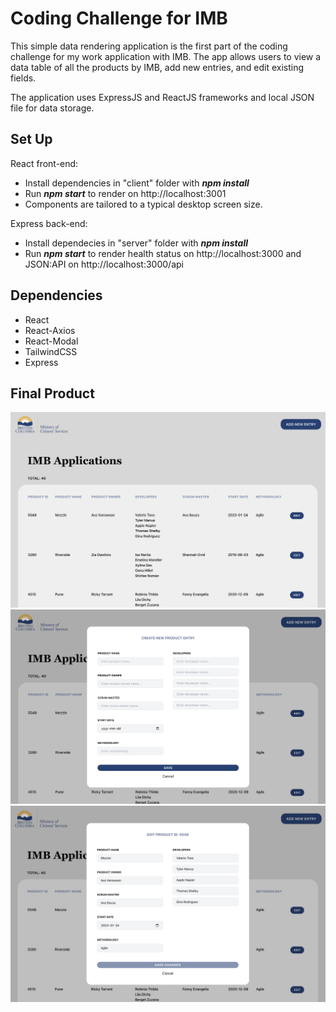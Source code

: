 # Coding Challenge for IMB

This simple data rendering application is the first part of the coding challenge for my work application with IMB. The app allows users to view a data table of all the products by IMB, add new entries, and edit existing fields.

The application uses ExpressJS and ReactJS frameworks and local JSON file for data storage.


## Set Up

React front-end:
* Install dependencies in "client" folder with ***npm install***
* Run ***npm start*** to render on http://localhost:3001
* Components are tailored to a typical desktop screen size.

Express back-end:
* Install dependecies in "server" folder with ***npm install***
* Run ***npm start*** to render health status on http://localhost:3000 and JSON:API on http://localhost:3000/api


## Dependencies

* React
* React-Axios 
* React-Modal
* TailwindCSS
* Express


## Final Product

![Home screen](https://github.com/cndha/CINDY-HA-IS24-full-stack-competition-req97073/blob/main/client/docs/screenshot1.png?raw=true)
![Add new entry](https://github.com/cndha/CINDY-HA-IS24-full-stack-competition-req97073/blob/main/client/docs/screenshot2.png?raw=true)
![Edit existing entry](https://github.com/cndha/CINDY-HA-IS24-full-stack-competition-req97073/blob/main/client/docs/screenshot3.png?raw=true)
